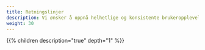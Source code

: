 ```yaml
---
title: Retningslinjer
description: Vi ønsker å oppnå helhetlige og konsistente brukeropplevelser ved å bruke gjenkjennbare og godt testede komponenter. For å oppnå dette ut i tjenestene, ber vi deg om å benytte retningslinjene på disse sidene.
weight: 30
---
```


{{% children description="true" depth="1" %}}